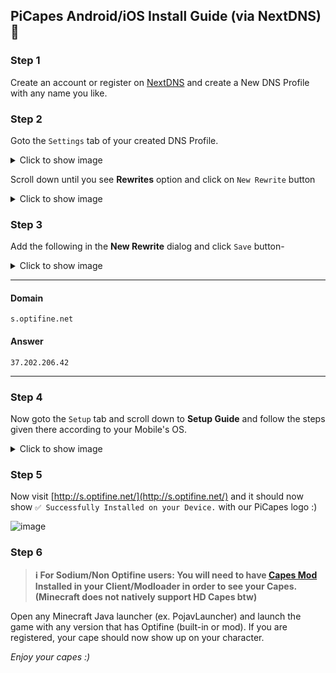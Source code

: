 ## PiCapes Android/iOS Install Guide (via NextDNS) 📲
### Step 1
Create an account or register on [NextDNS](https://my.nextdns.io/login) and create a New DNS Profile with any name you like.

### Step 2
Goto the `Settings` tab of your created DNS Profile.
<details>
  <summary>Click to show image</summary>
  
![Screenshot 2024-11-30 143149](https://github.com/user-attachments/assets/6480063c-69c6-4cd8-bf63-828648cfa911)
</details>

Scroll down until you see **Rewrites** option and click on `New Rewrite` button
<details>
  <summary>Click to show image</summary>
  
![my nextdns io_c1e879_setup(iPhone 14 Pro Max) (1)](https://github.com/user-attachments/assets/f17a4a74-3ab5-42a9-a9fb-ffa7ef2ed507)
</details>

### Step 3
Add the following in the **New Rewrite** dialog and click `Save` button-

<details>
  <summary>Click to show image</summary>
  
![Screenshot 2024-11-30 143111](https://github.com/user-attachments/assets/cf86019d-5c62-4dd3-9b8f-3b248adec1c8)
</details>

<hr>

#### Domain
```
s.optifine.net
```

#### Answer
```
37.202.206.42
```
<hr>

### Step 4
Now goto the `Setup` tab and scroll down to **Setup Guide** and follow the steps given there according to your Mobile's OS.
<details>
  <summary>Click to show image</summary>
  
![image](https://github.com/user-attachments/assets/3b3ef85f-a414-4576-b16a-2b28def90b63)
</details>

### Step 5
Now visit [http://s.optifine.net/](http://s.optifine.net/) and it should now show `✅ Successfully Installed on your Device.` with our PiCapes logo :)

![image](https://github.com/user-attachments/assets/8867f418-c994-4e4e-9a68-551b79544809)

### Step 6
> **ℹ For Sodium/Non Optifine users: You will need to have [Capes Mod](https://modrinth.com/mod/capes) Installed in your Client/Modloader in order to see your Capes. (Minecraft does not natively support HD Capes btw)**

Open any Minecraft Java launcher (ex. PojavLauncher) and launch the game with any version that has Optifine (built-in or mod). If you are registered, your cape should now show up on your character.

_Enjoy your capes :)_




